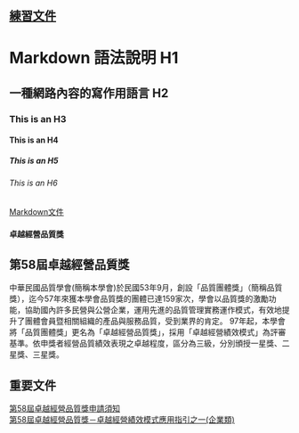 ## [練習文件](http://www.csq.org.tw/ct.asp?xItem=4325&CtNode=42) ##

# Markdown 語法說明 H1
## 一種網路內容的寫作用語言 H2
### This is an H3
#### This is an H4
##### This is an H5
###### This is an H6
[Markdown文件](https://markdown.tw/#list)

#### 卓越經營品質獎 ####
## 第58屆卓越經營品質獎 ##

中華民國品質學會(簡稱本學會)於民國53年9月，創設「品質團體獎」（簡稱品質獎），迄今57年來獲本學會品質獎的團體已達159家次，學會以品質獎的激勵功能，協助國內許多民營與公營企業，運用先進的品質管理實務運作模式，有效地提升了團體會員暨相關組織的產品與服務品質，受到業界的肯定。
97年起，本學會將「品質團體獎」更名為「卓越經營品質獎」，採用「卓越經營績效模式」為評審基準。依申獎者經營品質績效表現之卓越程度，區分為三級，分別頒授一星獎、二星獎、三星獎。

## 重要文件 ##
[第58屆卓越經營品質獎申請須知](http://www.csq.org.tw/public/Attachment/232215141571.pdf)  
[第58屆卓越經營品質獎－卓越經營績效模式應用指引之一(企業類)](http://www.csq.org.tw/public/Attachment/24116333871.pdf)<br>

